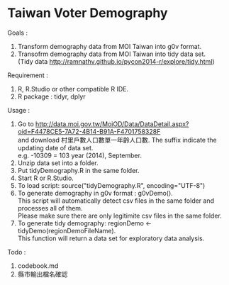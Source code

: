 Taiwan Voter Demography  
=======================  

Goals :   
1. Transform demography data from MOI Taiwan into g0v format.  
2. Transofrm demography data from MOI Taiwan into tidy data set.  
   (Tidy data http://ramnathv.github.io/pycon2014-r/explore/tidy.html)  

Requirement :   
1. R, R.Studio or other compatible R IDE.  
2. R package : tidyr, dplyr  

Usage :  
1. Go to http://data.moi.gov.tw/MoiOD/Data/DataDetail.aspx?oid=F4478CE5-7A72-4B14-B91A-F4701758328F  
   and download 村里戶數人口數單一年齡人口數. The suffix indicate the updating date of data set.  
   e.g. -10309 = 103 year (2014), September.  
2. Unzip data set into a folder.  
3. Put tidyDemography.R in the same folder.  
4. Start R or R.Studio.  
5. To load script: source("tidyDemography.R", encoding="UTF-8")  
6. To generate demography in g0v format : g0vDemo().  
   This script will automatically detect csv files in the same folder and processes all of them.  
   Please make sure there are only legitimite csv files in the same folder.  
7. To generate tidy demography: regionDemo <- tidyDemo(regionDemoFileName).  
   This function will return a data set for exploratory data analysis.  

Todo :   
1. codebook.md  
2. 縣市輸出檔名確認  
